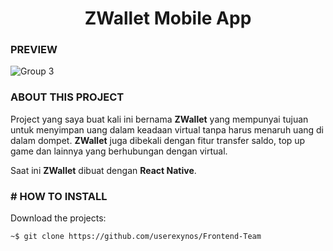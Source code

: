 <h1 align="center">
  ZWallet Mobile App
</h1>

<!-- <p align="center">
	<strong>Simpan uang tanpa dompet</strong><br>
	Katakan <strong>Selamat Tinggal</strong> pada dompetmu <i>Sekarang</i>.
</p> -->

<!-- <p align="center">
  <a href="https://github.com/userexynos/ZWallet-HTML-Project/blob/master/LICENSE">
    <img src="https://img.shields.io/badge/license-MIT-blue.svg" alt="ZWallet is released under the MIT license." />
  </a>
</p> -->

### PREVIEW
![Group 3](https://user-images.githubusercontent.com/69374541/101909835-a61c6280-3bf0-11eb-9f01-938dd8dda646.jpg)




### ABOUT THIS PROJECT
Project yang saya buat kali ini bernama <strong>ZWallet</strong> yang mempunyai tujuan untuk menyimpan uang dalam keadaan virtual tanpa harus menaruh uang di dalam dompet. <strong>ZWallet</strong> juga dibekali dengan fitur transfer saldo, top up game dan lainnya yang berhubungan dengan virtual.

Saat ini <strong>ZWallet</strong> dibuat dengan <strong>React Native</strong>.

### # HOW TO INSTALL

Download the projects:

```
~$ git clone https://github.com/userexynos/Frontend-Team
```
